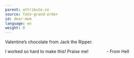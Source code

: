 ```yaml
---
parent: attribute.ce
source: fate-grand-order
id: dear-mom
language: en
weight: 0
---
```


Valentine’s chocolate from Jack the Ripper.

I worked so hard to make this! Praise me!
<span style="float:right;margin-right:100px;">- From Hell</span><br />

